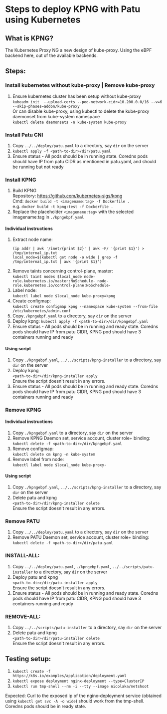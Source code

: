 # Steps to deploy KPNG with Patu using Kubernetes

## What is KPNG?

The Kubernetes Proxy NG a new design of kube-proxy. Using the eBPF backend here, out of the available backends.

## Steps:

### Install kubernetes without kube-proxy  | Remove kube-proxy
1. Ensure kubernetes cluster has been setup without kube-proxy  
    `kubeadm init  --upload-certs --pod-network-cidr=10.200.0.0/16 --v=6 --skip-phases=addon/kube-proxy`  
    Or can disable kube-proxy, using kubectl to delete the kube-proxy daemonset from kube-system namespace  
    `kubectl delete daemonsets -n kube-system kube-proxy`  

   

### Install Patu CNI  
1. Copy `../../deploy/patu.yaml` to a directory, say `dir` on the server  
2. `kubectl apply -f <path-to-dir>/dir/patu.yaml`  
3. Ensure status - All pods should be in running state. Coredns pods should have IP from patu CIDR as mentioned in patu.yaml, and should be running but not ready



### Install KPNG  
1. Build KPNG  
    Repository: https://github.com/kubernetes-sigs/kpng  
    Cmd: `docker build -t <imagename:tag> -f Dockerfile .`    
        e.g. `docker build -t kpng:test -f Dockerfile .`  
2. Replace the placeholder `<imagename:tag>` with the selected imagename:tag in `./kpngebpf.yaml`  

#### Individual instructions  
1. Extract node name:  
    ```
    (ip addr | awk '/inet/{print $2}' | awk -F/ '{print $1}') > /tmp/internal_ip.txt  
    local_node=$(kubectl get node -o wide | grep -f /tmp/internal_ip.txt | awk '{print $1}')
    ```
2. Remove taints concerning control-plane, master:  
    `kubectl taint nodes $local_node node-role.kubernetes.io/master:NoSchedule- node-role.kubernetes.io/control-plane:NoSchedule-`  
3. Label node:  
    `kubectl label node $local_node kube-proxy=kpng`  
4. Create configmap:  
    `kubectl create configmap kpng --namespace kube-system --from-file /etc/kubernetes/admin.conf`  
5. Copy`./kpngebpf.yaml` to a directory, say `dir` on the server  
6. Deploy kpng:
    `kubectl apply -f <path-to-dir>/dir/kpngebpf.yaml`  
7. Ensure status - All pods should be in running and ready state. Coredns pods should have IP from patu CIDR, KPNG pod should have 3 containers running and ready  

#### Using script  
1. Copy `./kpngebpf.yaml`, `../../scripts/kpng-installer` to a directory, say `dir` on the server  
2. Deploy kpng  
    `<path-to-dir>/dir/kpng-installer apply`  
    Ensure the script doesn't result in any errors. 
3. Ensure status - All pods should be in running and ready state. Coredns pods should have IP from patu CIDR, KPNG pod should have 3 containers running and ready  



### Remove KPNG  

#### Individual instructions  
1. Copy `./kpngebpf.yaml` to a directory, say `dir` on the server  
2. Remove KPNG Daemon set, service account, cluster role+ binding:  
    `kubectl delete -f <path-to-dir>/dir/kpngebpf.yaml`  
3. Remove configmap:  
    `kubectl delete cm kpng -n kube-system`
4. Remove label from node:  
    `kubectl label node $local_node kube-proxy-`

#### Using script  
1. Copy `./kpngebpf.yaml`, `../../scripts/kpng-installer` to a directory, say `dir` on the server  
2. Delete patu and kpng  
    `<path-to-dir>/dir/kpng-installer delete`  
    Ensure the script doesn't result in any errors.



### Remove PATU
1. Copy `../../deploy/patu.yaml` to a directory, say `dir` on the server  
2. Remove PATU Daemon set, service account, cluster role+ binding:  
    `kubectl delete -f <path-to-dir>/dir/patu.yaml`  



### INSTALL-ALL:  
1. Copy `../../deploy/patu.yaml`, `./kpngebpf.yaml`, `../../scripts/patu-installer` to a directory, say `dir` on the server  
2. Deploy patu and kpng  
    `<path-to-dir>/dir/patu-installer apply`  
    Ensure the script doesn't result in any errors. 
3. Ensure status - All pods should be in running and ready state. Coredns pods should have IP from patu CIDR, KPNG pod should have 3 containers running and ready  



### REMOVE-ALL:  
1. Copy `../../scripts/patu-installer` to a directory, say `dir` on the server  
2. Delete patu and kpng  
    `<path-to-dir>/dir/patu-installer delete`  
    Ensure the script doesn't result in any errors.


## Testing setup:
1. `kubectl create -f https://k8s.io/examples/application/deployment.yaml`
2. `kubectl expose deployment nginx-deployment --type=ClusterIP`
3. `kubectl run tmp-shell --rm -i --tty --image nicolaka/netshoot`

Expected: Curl to the exposed ip of the nginx-deployment service (obtained using `kubectl get svc -A -o wide`) should work from the tmp-shell.
Coredns pods should be in ready state.